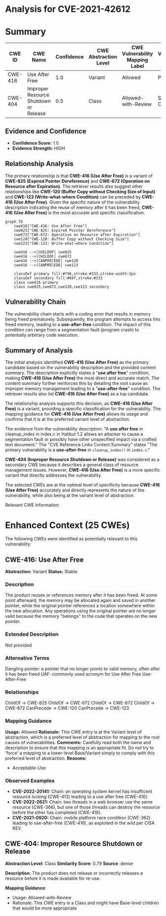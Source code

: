 # Analysis for CVE-2021-42612

# Summary
| CWE ID | CWE Name | Confidence | CWE Abstraction Level | CWE Vulnerability Mapping Label | CWE-Vulnerability Mapping Notes |
|---|---|---|---|---|---|
| CWE-416 | Use After Free | 1.0 | Variant | Allowed | Primary CWE |
| CWE-404 | Improper Resource Shutdown or Release | 0.5 | Class | Allowed-with-Review | Secondary Candidate |

## Evidence and Confidence

*   **Confidence Score:** 1.0
*   **Evidence Strength:** HIGH

## Relationship Analysis
The primary relationship is that **CWE-416 (Use After Free)** is a variant of **CWE-825 (Expired Pointer Dereference)** and **CWE-672 (Operation on Resource after Expiration)**. The retriever results also suggest other relationships like **CWE-120 (Buffer Copy without Checking Size of Input)** and **CWE-123 (Write-what-where Condition)** can be preceded by **CWE-416 (Use After Free)**. Given the specific nature of the vulnerability description indicating the reuse of memory after it has been freed, **CWE-416 (Use After Free)** is the most accurate and specific classification.

```mermaid
graph TD
    cwe416["CWE-416: Use After Free"]
    cwe825["CWE-825: Expired Pointer Dereference"]
    cwe672["CWE-672: Operation on Resource after Expiration"]
    cwe120["CWE-120: Buffer Copy without Checking Size"]
    cwe123["CWE-123: Write-what-where Condition"]
    
    cwe416 -->|CHILDOF| cwe825
    cwe416 -->|CHILDOF| cwe672
    cwe416 -->|CANPRECEDE| cwe120
    cwe416 -->|CANPRECEDE| cwe123
    
    classDef primary fill:#f96,stroke:#333,stroke-width:2px
    classDef secondary fill:#69f,stroke:#333
    class cwe416 primary
    class cwe825,cwe672,cwe120,cwe123 secondary
```

## Vulnerability Chain
The vulnerability chain starts with a coding error that results in memory being freed prematurely. Subsequently, the program attempts to access this freed memory, leading to a **use-after-free** condition. The impact of this condition can range from a segmentation fault (program crash) to potentially arbitrary code execution.

## Summary of Analysis
The initial analysis identified **CWE-416 (Use After Free)** as the primary candidate based on the vulnerability description and the provided content summary. The description explicitly states a "**use after free**" condition, making **CWE-416 (Use After Free)** the most direct and accurate match. The content summary further reinforces this by detailing the root cause as improper memory management leading to a "**use-after-free**" condition. The retriever results also list **CWE-416 (Use After Free)** as a top candidate.

The relationship analysis supports this decision, as **CWE-416 (Use After Free)** is a variant, providing a specific classification for the vulnerability. The mapping guidance for **CWE-416 (Use After Free)** allows its usage and confirms that it is at the preferred variant level of abstraction.

The evidence from the vulnerability description: "A **use after free** in cleanup_index in index.c in Halibut 1.2 allows an attacker to cause a segmentation fault or possibly have other unspecified impact via a crafted text document." The "CVE Reference Links Content Summary" states "The primary vulnerability is a **use-after-free** in `cleanup_index()` in `index.c`."

**CWE-404 (Improper Resource Shutdown or Release)** was considered as a secondary CWE because it describes a general class of resource management issues. However, **CWE-416 (Use After Free)** is a more specific variant that directly addresses the vulnerability.

The selected CWEs are at the optimal level of specificity because **CWE-416 (Use After Free)** accurately and directly represents the nature of the vulnerability, while also being at the variant level of abstraction.

Relevant CWE Information:

# Enhanced Context (25 CWEs)
The following CWEs were identified as potentially relevant to this vulnerability:

## CWE-416: Use After Free
**Abstraction:** Variant
**Status:** Stable

### Description
The product reuses or references memory after it has been freed. At some point afterward, the memory may be allocated again and saved in another pointer, while the original pointer references a location somewhere within the new allocation. Any operations using the original pointer are no longer valid because the memory "belongs" to the code that operates on the new pointer.

### Extended Description
Not provided

### Alternative Terms
Dangling pointer: a pointer that no longer points to valid memory, often after it has been freed
UAF: commonly used acronym for Use After Free
Use-After-Free

### Relationships
ChildOf -> CWE-825
ChildOf -> CWE-672
ChildOf -> CWE-672
ChildOf -> CWE-672
CanPrecede -> CWE-120
CanPrecede -> CWE-123

### Mapping Guidance
**Usage:** Allowed
**Rationale:** This CWE entry is at the Variant level of abstraction, which is a preferred level of abstraction for mapping to the root causes of vulnerabilities.
**Comments:** Carefully read both the name and description to ensure that this mapping is an appropriate fit. Do not try to 'force' a mapping to a lower-level Base/Variant simply to comply with this preferred level of abstraction.
**Reasons:**
- Acceptable-Use

### Observed Examples
- **CVE-2022-20141:** Chain: an operating system kernel has insufficent resource locking (CWE-413) leading to a use after free (CWE-416).
- **CVE-2022-2621:** Chain: two threads in a web browser use the same resource (CWE-366), but one of those threads can destroy the resource before the other has completed (CWE-416).
- **CVE-2021-0920:** Chain: mobile platform race condition (CWE-362) leading to use-after-free (CWE-416), as exploited in the wild per CISA KEV.

## CWE-404: Improper Resource Shutdown or Release
**Abstraction Level**: Class
**Similarity Score**: 0.79
**Source**: dense

**Description**:
The product does not release or incorrectly releases a resource before it is made available for re-use.

**Mapping Guidance**:
- Usage: Allowed-with-Review
- Rationale: This CWE entry is a Class and might have Base-level children that would be more appropriate